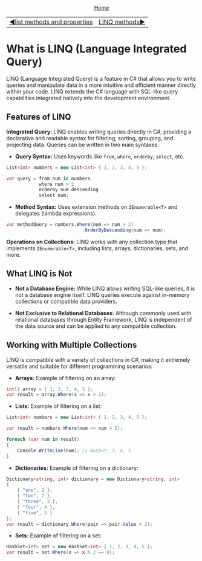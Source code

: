 <div align="center">
    <a href="/README.md">Home</a>
</div>
<table align=center>
    <tr>
        <td align="left">
            <a href="../lists/02_list_methods_and_properties.md">◀️list methods and properties</a>
        </td>
        <td align="right">
            <a href="./02_linq_methods.md">LINQ methods▶️</a>
        </td>
    </tr>
</table>

# What is LINQ (Language Integrated Query)

LINQ (Language Integrated Query) is a feature in C# that allows you to write queries and manipulate data in a more intuitive and efficient manner directly within your code. LINQ extends the C# language with SQL-like query capabilities integrated natively into the development environment.

## Features of LINQ

**Integrated Query:** 
LINQ enables writing queries directly in C#, providing a declarative and readable syntax for filtering, sorting, grouping, and projecting data. Queries can be written in two main syntaxes:

- **Query Syntax:** Uses keywords like `from`, `where`, `orderby`, `select`, etc.

```csharp
List<int> numbers = new List<int> { 1, 2, 3, 4, 5 };

var query = from num in numbers
            where num > 2
            orderby num descending
            select num;
```

- **Method Syntax:** Uses extension methods on `IEnumerable<T>` and delegates (lambda expressions).

```csharp
var methodQuery = numbers.Where(num => num > 2)
                            .OrderByDescending(num => num);
```

**Operations on Collections:** LINQ works with any collection type that implements `IEnumerable<T>`, including lists, arrays, dictionaries, sets, and more.

## What LINQ is Not

- **Not a Database Engine:** While LINQ allows writing SQL-like queries, it is not a database engine itself. LINQ queries execute against in-memory collections or compatible data providers.

- **Not Exclusive to Relational Databases:** Although commonly used with relational databases through Entity Framework, LINQ is independent of the data source and can be applied to any compatible collection.

## Working with Multiple Collections

LINQ is compatible with a variety of collections in C#, making it extremely versatile and suitable for different programming scenarios:

- **Arrays:** Example of filtering on an array:
```csharp
int[] array = { 1, 2, 3, 4, 5 };
var result = array.Where(x => x > 2);
```

- **Lists:** Example of filtering on a list:
```csharp
List<int> numbers = new List<int> { 1, 2, 3, 4, 5 };

var result = numbers.Where(num => num > 2);

foreach (var num in result)
{
    Console.WriteLine(num); // Output: 3, 4, 5
}
```
- **Dictionaries:** Example of filtering on a dictionary:
```csharp
Dictionary<string, int> dictionary = new Dictionary<string, int>
{
    { "one", 1 },
    { "two", 2 },
    { "three", 3 },
    { "four", 4 },
    { "five", 5 }
};
var result = dictionary.Where(pair => pair.Value > 2);
```
- **Sets:** Example of filtering on a set:
```csharp
HashSet<int> set = new HashSet<int> { 1, 2, 3, 4, 5 };
var result = set.Where(x => x % 2 == 0);
```